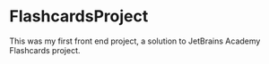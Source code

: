 # FlashcardsProject
This was my first front end project, a solution to JetBrains Academy Flashcards project.
